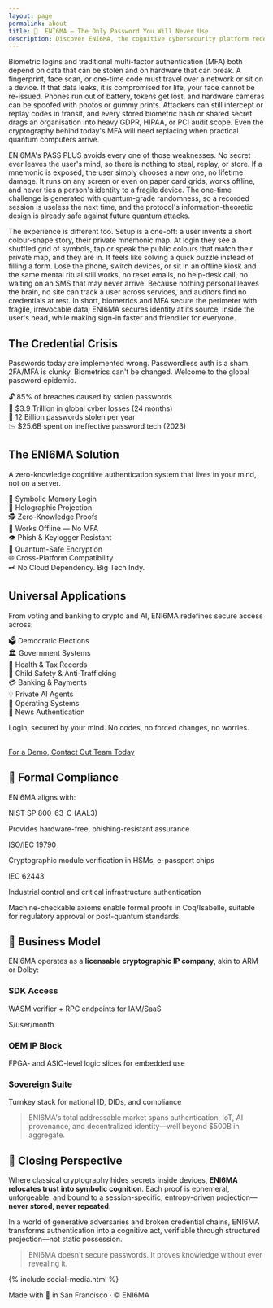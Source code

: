 ```yaml
---
layout: page
permalink: about
title: 🔐  ENI6MA — The Only Password You Will Never Use.
description: Discover ENI6MA, the cognitive cybersecurity platform redefining authentication. No Biometrics. No 2FA/MF Device. Just you.
---
```


<!-- Hero Section -->
<!-- <section class="bg-black text-black py-24 px-8 text-center">
  <!-- <h1 class="text-5xl font-bold mb-4">🔐 The Only Password You Will Never Use.</h1> -->
  <!-- <p class="text-xl mb-6">ENI6MA | Presented by Dylan Rosario</p> -->
  <!-- <a href="mailto:soltrinox@gmail.com" class="bg-white text-black px-6 py-2 rounded-full font-semibold">Contact Us</a> -->
<!-- </sectißon> --> 

Biometric logins and traditional multi-factor authentication (MFA) both depend on data that can be stolen and on hardware that can break. A fingerprint, face scan, or one-time code must travel over a network or sit on a device. If that data leaks, it is compromised for life, your face cannot be re-issued. Phones run out of battery, tokens get lost, and hardware cameras can be spoofed with photos or gummy prints. Attackers can still intercept or replay codes in transit, and every stored biometric hash or shared secret drags an organisation into heavy GDPR, HIPAA, or PCI audit scope. Even the cryptography behind today's MFA will need replacing when practical quantum computers arrive.

ENI6MA's PASS PLUS avoids every one of those weaknesses. No secret ever leaves the user's mind, so there is nothing to steal, replay, or store. If a mnemonic is exposed, the user simply chooses a new one, no lifetime damage. It runs on any screen or even on paper card grids, works offline, and never ties a person's identity to a fragile device. The one-time challenge is generated with quantum-grade randomness, so a recorded session is useless the next time, and the protocol's information-theoretic design is already safe against future quantum attacks.

The experience is different too. Setup is a one-off: a user invents a short colour-shape story, their private mnemonic map. At login they see a shuffled grid of symbols, tap or speak the public colours that match their private map, and they are in. It feels like solving a quick puzzle instead of filling a form. Lose the phone, switch devices, or sit in an offline kiosk and the same mental ritual still works, no reset emails, no help-desk call, no waiting on an SMS that may never arrive. Because nothing personal leaves the brain, no site can track a user across services, and auditors find no credentials at rest. In short, biometrics and MFA secure the perimeter with fragile, irrevocable data; ENI6MA secures identity at its source, inside the user's head, while making sign-in faster and friendlier for everyone.


<!-- Problem Section -->
<section class="bg-gray-100 py-20 px-8">
  <div class="max-w-5xl mx-auto text-center">
    <h2 class="text-4xl font-bold mb-6">The Credential Crisis</h2>
    <p class="text-lg mb-6">Passwords today are implemented wrong. Passwordless auth is a sham. 2FA/MFA is clunky. Biometrics can't be changed. Welcome to the global password epidemic.</p>
    <div class="grid grid-cols-2 gap-6 text-left text-black text-lg">
      <div>🔓 85% of breaches caused by stolen passwords</div>
      <div>💸 $3.9 Trillion in global cyber losses (24 months)</div>
      <div>🔐 12 Billion passwords stolen per year</div>
      <div>📉 $25.6B spent on ineffective password tech (2023)</div>
    </div>
  </div>
</section>

<!-- Solution Section -->
<section class="bg-white py-20 px-8">
  <div class="max-w-6xl mx-auto text-center">
    <h2 class="text-4xl font-bold mb-6">The ENI6MA Solution</h2>
    <p class="text-lg mb-6">A zero-knowledge cognitive authentication system that lives in your mind, not on a server.</p>
    <div class="grid grid-cols-2 md:grid-cols-4 gap-6 text-left">
      <div>🧠 Symbolic Memory Login</div>
      <div>🔄 Holographic Projection</div>
      <div>🕵 Zero-Knowledge Proofs</div>
      <div>📵 Works Offline — No MFA</div>
      <div>👁 Phish & Keylogger Resistant</div>
      <div>🔐 Quantum-Safe Encryption</div>
      <div>🌐 Cross-Platform Compatibility</div>
      <div>🗝 No Cloud Dependency. Big Tech Indy.</div>
    </div>
  </div>
</section>

<!-- Use Cases Section -->
<section class="bg-white py-20 px-8">
  <div class="max-w-5xl mx-auto text-center">
    <h2 class="text-4xl font-bold mb-6">Universal Applications</h2>
    <p class="text-lg mb-6">From voting and banking to crypto and AI, ENI6MA redefines secure access across:</p>
    <div class="grid grid-cols-2 gap-4 text-left">
      <div>🗳 Democratic Elections</div>
      <div>🏛 Government Systems</div>
      <div>🏥 Health & Tax Records</div>
      <div>🧒 Child Safety & Anti-Trafficking</div>
      <div>💳 Banking & Payments</div>
      <div>💡 Private AI Agents</div>
      <div>📲 Operating Systems</div>
      <div>📰 News Authentication</div>
    </div>
  </div>
</section>



<!-- Call To Action -->
<section class="bg-black text-black py-20 px-8 text-center">
 
  <p class="text-lg mb-6">Login, secured by your mind. No codes, no forced changes, no worries.</p>
  <br/>
  <a href="mailto:contact@eni6ma.co" class="bg-white text-black px-8 py-3 rounded-full font-semibold">For a Demo, Contact Out Team Today</a>


  
<!-- Formal Compliance Section -->
<section class="bg-gray-50 py-20 px-8">
  <div class="max-w-4xl mx-auto">
    <h2 class="text-4xl font-bold mb-8 text-center">📏 Formal Compliance</h2>
    <p class="text-lg mb-6 text-center">ENI6MA aligns with:</p>
    <div class="space-y-4 mb-8">
      <div class="bg-white p-6 rounded-lg shadow-sm border-l-4 border-blue-500">
        <p class="font-semibold text-lg">NIST SP 800-63-C (AAL3)</p>
        <p class="text-gray-700">Provides hardware-free, phishing-resistant assurance</p>
      </div>
      <div class="bg-white p-6 rounded-lg shadow-sm border-l-4 border-green-500">
        <p class="font-semibold text-lg">ISO/IEC 19790</p>
        <p class="text-gray-700">Cryptographic module verification in HSMs, e-passport chips</p>
      </div>
      <div class="bg-white p-6 rounded-lg shadow-sm border-l-4 border-purple-500">
        <p class="font-semibold text-lg">IEC 62443</p>
        <p class="text-gray-700">Industrial control and critical infrastructure authentication</p>
      </div>
    </div>
    <div class="bg-blue-50 p-6 rounded-lg border border-blue-200">
      <p class="text-center text-gray-800">Machine-checkable axioms enable formal proofs in Coq/Isabelle, suitable for regulatory approval or post-quantum standards.</p>
    </div>
  </div>
</section>

<!-- Business Model Section -->
<section class="bg-white py-20 px-8">
  <div class="max-w-4xl mx-auto">
    <h2 class="text-4xl font-bold mb-8 text-center">💼 Business Model</h2>
    <p class="text-lg mb-6 text-center">ENI6MA operates as a <strong>licensable cryptographic IP company</strong>, akin to ARM or Dolby:</p>
    <div class="grid md:grid-cols-3 gap-6 mb-8">
      <div class="bg-gray-50 p-6 rounded-lg text-center">
        <h3 class="font-bold text-xl mb-3">SDK Access</h3>
        <p class="text-gray-700">WASM verifier + RPC endpoints for IAM/SaaS</p>
        <p class="text-sm text-gray-500 mt-2">$/user/month</p>
      </div>
      <div class="bg-gray-50 p-6 rounded-lg text-center">
        <h3 class="font-bold text-xl mb-3">OEM IP Block</h3>
        <p class="text-gray-700">FPGA- and ASIC-level logic slices for embedded use</p>
      </div>
      <div class="bg-gray-50 p-6 rounded-lg text-center">
        <h3 class="font-bold text-xl mb-3">Sovereign Suite</h3>
        <p class="text-gray-700">Turnkey stack for national ID, DIDs, and compliance</p>
      </div>
    </div>
    <div class="bg-green-50 p-6 rounded-lg border border-green-200">
      <blockquote class="text-center text-gray-800 italic">
        ENI6MA's total addressable market spans authentication, IoT, AI provenance, and decentralized identity—well beyond $500B in aggregate.
      </blockquote>
    </div>
  </div>
</section>

<!-- Closing Perspective Section -->
<section class="bg-black text-white py-20 px-8">
  <div class="max-w-4xl mx-auto text-center">
    <h2 class="text-4xl font-bold mb-8">🧠 Closing Perspective</h2>
    <div class="space-y-6 text-lg">
      <p>Where classical cryptography hides secrets inside devices, <strong>ENI6MA relocates trust into symbolic cognition</strong>. Each proof is ephemeral, unforgeable, and bound to a session-specific, entropy-driven projection—<strong>never stored, never repeated</strong>.</p>
      <p>In a world of generative adversaries and broken credential chains, ENI6MA transforms authentication into a cognitive act, verifiable through structured projection—not static possession.</p>
    </div>
    <div class="mt-12 p-8 bg-white text-black rounded-lg">
      <blockquote class="text-2xl font-bold">
        ENI6MA doesn't secure passwords. It proves knowledge without ever revealing it.
      </blockquote>
    </div>
  </div>
</section>


{% include social-media.html %}


<!-- Footer -->
<footer class="bg-gray-800 text-black text-center py-8">
  <p>Made with 💙 in San Francisco · © ENI6MA </p>
</footer>
